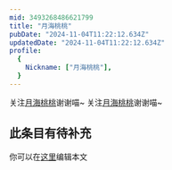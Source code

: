 ```yaml
---
mid: 3493268486621799
title: "月海桃桃"
pubDate: "2024-11-04T11:22:12.634Z"
updatedDate: "2024-11-04T11:22:12.634Z"
profile:
  {
    Nickname: ["月海桃桃"],
  }
---
```


关注[月海桃桃](https://space.bilibili.com/3493268486621799)谢谢喵~ 关注[月海桃桃](https://space.bilibili.com/3493268486621799)谢谢喵~

## 此条目有待补充
你可以在[这里](https://github.com/Yuhanawa/VTuber.ICU/edit/master/src/content/v/月海桃桃/index.md)编辑本文
